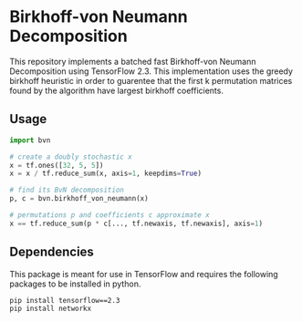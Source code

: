 # Birkhoff-von Neumann Decomposition


This repository implements a batched fast Birkhoff-von Neumann Decomposition using TensorFlow 2.3. This implementation uses the greedy birkhoff heuristic in order to guarentee that the first k permutation matrices found by the algorithm have largest birkhoff coefficients. 

## Usage

```python
import bvn

# create a doubly stochastic x
x = tf.ones([32, 5, 5])
x = x / tf.reduce_sum(x, axis=1, keepdims=True)

# find its BvN decomposition
p, c = bvn.birkhoff_von_neumann(x)

# permutations p and coefficients c approximate x
x == tf.reduce_sum(p * c[..., tf.newaxis, tf.newaxis], axis=1)
```

## Dependencies

This package is meant for use in TensorFlow and requires the following packages to be installed in python.

```bash
pip install tensorflow==2.3
pip install networkx
```

